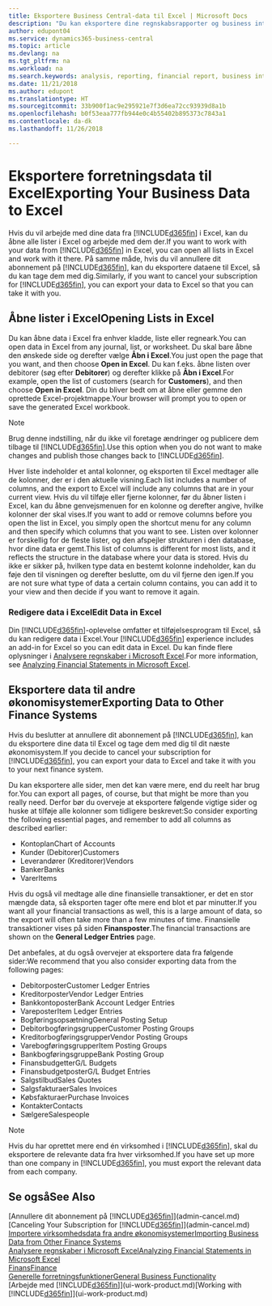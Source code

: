 ```yaml
---
title: Eksportere Business Central-data til Excel | Microsoft Docs
description: "Du kan eksportere dine regnskabsrapporter og business intelligence-data fra Business Central til Excel eller åbne dine data i Excel."
author: edupont04
ms.service: dynamics365-business-central
ms.topic: article
ms.devlang: na
ms.tgt_pltfrm: na
ms.workload: na
ms.search.keywords: analysis, reporting, financial report, business intelligence, BI, Excel
ms.date: 11/21/2018
ms.author: edupont
ms.translationtype: HT
ms.sourcegitcommit: 33b900f1ac9e295921e7f3d6ea72cc93939d8a1b
ms.openlocfilehash: b0f53eaa777fb944e0c4b55402b895373c7843a1
ms.contentlocale: da-dk
ms.lasthandoff: 11/26/2018

---
```

# <a name="exporting-your-business-data-to-excel"></a><span data-ttu-id="2dceb-103">Eksportere forretningsdata til Excel</span><span class="sxs-lookup"><span data-stu-id="2dceb-103">Exporting Your Business Data to Excel</span></span>
<span data-ttu-id="2dceb-104">Hvis du vil arbejde med dine data fra [!INCLUDE[d365fin](includes/d365fin_md.md)] i Excel, kan du åbne alle lister i Excel og arbejde med dem der.</span><span class="sxs-lookup"><span data-stu-id="2dceb-104">If you want to work with your data from [!INCLUDE[d365fin](includes/d365fin_md.md)] in Excel, you can open all lists in Excel and work with it there.</span></span> <span data-ttu-id="2dceb-105">På samme måde, hvis du vil annullere dit abonnement på [!INCLUDE[d365fin](includes/d365fin_md.md)], kan du eksportere dataene til Excel, så du kan tage dem med dig.</span><span class="sxs-lookup"><span data-stu-id="2dceb-105">Similarly, if you want to cancel your subscription for [!INCLUDE[d365fin](includes/d365fin_md.md)], you can export your data to Excel so that you can take it with you.</span></span>

## <a name="opening-lists-in-excel"></a><span data-ttu-id="2dceb-106">Åbne lister i Excel</span><span class="sxs-lookup"><span data-stu-id="2dceb-106">Opening Lists in Excel</span></span>
<span data-ttu-id="2dceb-107">Du kan åbne data i Excel fra enhver kladde, liste eller regneark.</span><span class="sxs-lookup"><span data-stu-id="2dceb-107">You can open data in Excel from any journal, list, or worksheet.</span></span> <span data-ttu-id="2dceb-108">Du skal bare åbne den ønskede side og derefter vælge **Åbn i Excel**.</span><span class="sxs-lookup"><span data-stu-id="2dceb-108">You just open the page that you want, and then choose **Open in Excel**.</span></span> <span data-ttu-id="2dceb-109">Du kan f.eks. åbne listen over debitorer (søg efter **Debitorer**) og derefter klikke på **Åbn i Excel**.</span><span class="sxs-lookup"><span data-stu-id="2dceb-109">For example, open the list of customers (search for **Customers**), and then choose **Open in Excel**.</span></span> <span data-ttu-id="2dceb-110">Din du bliver bedt om at åbne eller gemme den oprettede Excel-projektmappe.</span><span class="sxs-lookup"><span data-stu-id="2dceb-110">Your browser will prompt you to open or save the generated Excel workbook.</span></span>  

> [!NOTE]
> <span data-ttu-id="2dceb-111">Brug denne indstilling, når du ikke vil foretage ændringer og publicere dem tilbage til [!INCLUDE[d365fin](includes/d365fin_md.md)].</span><span class="sxs-lookup"><span data-stu-id="2dceb-111">Use this option when you do not want to make changes and publish those changes back to [!INCLUDE[d365fin](includes/d365fin_md.md)].</span></span>  

<span data-ttu-id="2dceb-112">Hver liste indeholder et antal kolonner, og eksporten til Excel medtager alle de kolonner, der er i den aktuelle visning.</span><span class="sxs-lookup"><span data-stu-id="2dceb-112">Each list includes a number of columns, and the export to Excel will include any columns that are in your current view.</span></span> <span data-ttu-id="2dceb-113">Hvis du vil tilføje eller fjerne kolonner, før du åbner listen i Excel, kan du åbne genvejsmenuen for en kolonne og derefter angive, hvilke kolonner der skal vises.</span><span class="sxs-lookup"><span data-stu-id="2dceb-113">If you want to add or remove columns before you open the list in Excel, you simply open the shortcut menu for any column and then specify which columns that you want to see.</span></span> <span data-ttu-id="2dceb-114">Listen over kolonner er forskellig for de fleste lister, og den afspejler strukturen i den database, hvor dine data er gemt.</span><span class="sxs-lookup"><span data-stu-id="2dceb-114">This list of columns is different for most lists, and it reflects the structure in the database where your data is stored.</span></span> <span data-ttu-id="2dceb-115">Hvis du ikke er sikker på, hvilken type data en bestemt kolonne indeholder, kan du føje den til visningen og derefter beslutte, om du vil fjerne den igen.</span><span class="sxs-lookup"><span data-stu-id="2dceb-115">If you are not sure what type of data a certain column contains, you can add it to your view and then decide if you want to remove it again.</span></span>  

### <a name="edit-data-in-excel"></a><span data-ttu-id="2dceb-116">Redigere data i Excel</span><span class="sxs-lookup"><span data-stu-id="2dceb-116">Edit Data in Excel</span></span>
<span data-ttu-id="2dceb-117">Din [!INCLUDE[d365fin](includes/d365fin_md.md)]-oplevelse omfatter et tilføjelsesprogram til Excel, så du kan redigere data i Excel.</span><span class="sxs-lookup"><span data-stu-id="2dceb-117">Your [!INCLUDE[d365fin](includes/d365fin_md.md)] experience includes an add-in for Excel so you can edit data in Excel.</span></span> <span data-ttu-id="2dceb-118">Du kan finde flere oplysninger i [Analysere regnskaber i Microsoft Excel](finance-analyze-excel.md).</span><span class="sxs-lookup"><span data-stu-id="2dceb-118">For more information, see [Analyzing Financial Statements in Microsoft Excel](finance-analyze-excel.md).</span></span>  

## <a name="exporting-data-to-other-finance-systems"></a><span data-ttu-id="2dceb-119">Eksportere data til andre økonomisystemer</span><span class="sxs-lookup"><span data-stu-id="2dceb-119">Exporting Data to Other Finance Systems</span></span>
<span data-ttu-id="2dceb-120">Hvis du beslutter at annullere dit abonnement på [!INCLUDE[d365fin](includes/d365fin_md.md)], kan du eksportere dine data til Excel og tage dem med dig til dit næste økonomisystem.</span><span class="sxs-lookup"><span data-stu-id="2dceb-120">If you decide to cancel your subscription for [!INCLUDE[d365fin](includes/d365fin_md.md)], you can export your data to Excel and take it with you to your next finance system.</span></span>  

<span data-ttu-id="2dceb-121">Du kan eksportere alle sider, men det kan være mere, end du reelt har brug for.</span><span class="sxs-lookup"><span data-stu-id="2dceb-121">You can export all pages, of course, but that might be more than you really need.</span></span> <span data-ttu-id="2dceb-122">Derfor bør du overveje at eksportere følgende vigtige sider og huske at tilføje alle kolonner som tidligere beskrevet:</span><span class="sxs-lookup"><span data-stu-id="2dceb-122">So consider exporting the following essential pages, and remember to add all columns as described earlier:</span></span>  

* <span data-ttu-id="2dceb-123">Kontoplan</span><span class="sxs-lookup"><span data-stu-id="2dceb-123">Chart of Accounts</span></span>  
* <span data-ttu-id="2dceb-124">Kunder (Debitorer)</span><span class="sxs-lookup"><span data-stu-id="2dceb-124">Customers</span></span>  
* <span data-ttu-id="2dceb-125">Leverandører (Kreditorer)</span><span class="sxs-lookup"><span data-stu-id="2dceb-125">Vendors</span></span>  
* <span data-ttu-id="2dceb-126">Banker</span><span class="sxs-lookup"><span data-stu-id="2dceb-126">Banks</span></span>  
* <span data-ttu-id="2dceb-127">Varer</span><span class="sxs-lookup"><span data-stu-id="2dceb-127">Items</span></span>  

<span data-ttu-id="2dceb-128">Hvis du også vil medtage alle dine finansielle transaktioner, er det en stor mængde data, så eksporten tager ofte mere end blot et par minutter.</span><span class="sxs-lookup"><span data-stu-id="2dceb-128">If you want all your financial transactions as well, this is a large amount of data, so the export will often take more than a few minutes of time.</span></span> <span data-ttu-id="2dceb-129">Finansielle transaktioner vises på siden **Finansposter**.</span><span class="sxs-lookup"><span data-stu-id="2dceb-129">The financial transactions are shown on the **General Ledger Entries** page.</span></span>  

<span data-ttu-id="2dceb-130">Det anbefales, at du også overvejer at eksportere data fra følgende sider:</span><span class="sxs-lookup"><span data-stu-id="2dceb-130">We recommend that you also consider exporting data from the following pages:</span></span>  

* <span data-ttu-id="2dceb-131">Debitorposter</span><span class="sxs-lookup"><span data-stu-id="2dceb-131">Customer Ledger Entries</span></span>  
* <span data-ttu-id="2dceb-132">Kreditorposter</span><span class="sxs-lookup"><span data-stu-id="2dceb-132">Vendor Ledger Entries</span></span>  
* <span data-ttu-id="2dceb-133">Bankkontoposter</span><span class="sxs-lookup"><span data-stu-id="2dceb-133">Bank Account Ledger Entries</span></span>  
* <span data-ttu-id="2dceb-134">Vareposter</span><span class="sxs-lookup"><span data-stu-id="2dceb-134">Item Ledger Entries</span></span>  
* <span data-ttu-id="2dceb-135">Bogføringsopsætning</span><span class="sxs-lookup"><span data-stu-id="2dceb-135">General Posting Setup</span></span>  
* <span data-ttu-id="2dceb-136">Debitorbogføringsgrupper</span><span class="sxs-lookup"><span data-stu-id="2dceb-136">Customer Posting Groups</span></span>  
* <span data-ttu-id="2dceb-137">Kreditorbogføringsgrupper</span><span class="sxs-lookup"><span data-stu-id="2dceb-137">Vendor Posting Groups</span></span>  
* <span data-ttu-id="2dceb-138">Varebogføringsgrupper</span><span class="sxs-lookup"><span data-stu-id="2dceb-138">Item Posting Groups</span></span>  
* <span data-ttu-id="2dceb-139">Bankbogføringsgruppe</span><span class="sxs-lookup"><span data-stu-id="2dceb-139">Bank Posting Group</span></span>  
* <span data-ttu-id="2dceb-140">Finansbudgetter</span><span class="sxs-lookup"><span data-stu-id="2dceb-140">G/L Budgets</span></span>  
* <span data-ttu-id="2dceb-141">Finansbudgetposter</span><span class="sxs-lookup"><span data-stu-id="2dceb-141">G/L Budget Entries</span></span>  
* <span data-ttu-id="2dceb-142">Salgstilbud</span><span class="sxs-lookup"><span data-stu-id="2dceb-142">Sales Quotes</span></span>  
* <span data-ttu-id="2dceb-143">Salgsfakturaer</span><span class="sxs-lookup"><span data-stu-id="2dceb-143">Sales Invoices</span></span>  
* <span data-ttu-id="2dceb-144">Købsfakturaer</span><span class="sxs-lookup"><span data-stu-id="2dceb-144">Purchase Invoices</span></span>  
* <span data-ttu-id="2dceb-145">Kontakter</span><span class="sxs-lookup"><span data-stu-id="2dceb-145">Contacts</span></span>  
* <span data-ttu-id="2dceb-146">Sælgere</span><span class="sxs-lookup"><span data-stu-id="2dceb-146">Salespeople</span></span>  

> [!NOTE]  
>   <span data-ttu-id="2dceb-147">Hvis du har oprettet mere end én virksomhed i [!INCLUDE[d365fin](includes/d365fin_md.md)], skal du eksportere de relevante data fra hver virksomhed.</span><span class="sxs-lookup"><span data-stu-id="2dceb-147">If you have set up more than one company in [!INCLUDE[d365fin](includes/d365fin_md.md)], you must export the relevant data from each company.</span></span>

## <a name="see-also"></a><span data-ttu-id="2dceb-148">Se også</span><span class="sxs-lookup"><span data-stu-id="2dceb-148">See Also</span></span>
<span data-ttu-id="2dceb-149">[Annullere dit abonnement på [!INCLUDE[d365fin](includes/d365fin_md.md)]](admin-cancel.md)</span><span class="sxs-lookup"><span data-stu-id="2dceb-149">[Canceling Your Subscription for [!INCLUDE[d365fin](includes/d365fin_md.md)]](admin-cancel.md)</span></span>  
[<span data-ttu-id="2dceb-150">Importere virksomhedsdata fra andre økonomisystemer</span><span class="sxs-lookup"><span data-stu-id="2dceb-150">Importing Business Data from Other Finance Systems</span></span>](across-import-data-configuration-packages.md)  
[<span data-ttu-id="2dceb-151">Analysere regnskaber i Microsoft Excel</span><span class="sxs-lookup"><span data-stu-id="2dceb-151">Analyzing Financial Statements in Microsoft Excel</span></span>](finance-analyze-excel.md)  
[<span data-ttu-id="2dceb-152">Finans</span><span class="sxs-lookup"><span data-stu-id="2dceb-152">Finance</span></span>](finance.md)  
[<span data-ttu-id="2dceb-153">Generelle forretningsfunktioner</span><span class="sxs-lookup"><span data-stu-id="2dceb-153">General Business Functionality</span></span>](ui-across-business-areas.md)  
<span data-ttu-id="2dceb-154">[Arbejde med [!INCLUDE[d365fin](includes/d365fin_md.md)]](ui-work-product.md)</span><span class="sxs-lookup"><span data-stu-id="2dceb-154">[Working with [!INCLUDE[d365fin](includes/d365fin_md.md)]](ui-work-product.md)</span></span>  

